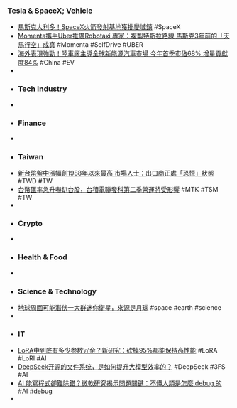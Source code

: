 ### Tesla & SpaceX; Vehicle
- [馬斯克大利多！SpaceX火箭發射基地獲批變城鎮](https://search.app/wWSTm) #SpaceX
- [Momenta攜手Uber推廣Robotaxi 專家：複製特斯拉路線 馬斯克3年前的「天馬行空」成真](https://search.app/iURqY) #Momenta #SelfDrive #UBER
- [海外表現強勁！陸車廠主導全球新能源汽車市場 今年首季市佔68% 增量貢獻度84%](https://search.app/2mruZ) #China #EV
-
- ### Tech Industry
-
- ### Finance
-
- ### Taiwan
- [新台幣盤中漲幅創1988年以來最高 市場人士：出口商正處「恐慌」狀態](https://search.app/S7dbT) #TWD #TW
- [台幣匯率急升嚇趴台股，台積電聯發科第二季營運將受影響](https://search.app/mZpH3) #MTK #TSM #TW
-
- ### Crypto
-
- ### Health & Food
-
- ### Science & Technology
- [地球周圍可能潛伏一大群迷你衛星，來源是月球](https://search.app/No4Ny) #space #earth #science
-
- ### IT
- [LoRA中到底有多少参数冗余？新研究：砍掉95%都能保持高性能](https://www.jiqizhixin.com/articles/2025-05-02-3) #LoRA #LoRI #AI
- [DeepSeek开源的文件系统，是如何提升大模型效率的？](https://www.jiqizhixin.com/articles/2025-05-05-3) #DeepSeek #3FS #AI
- [AI 能寫程式卻難除錯？微軟研究揭示問題關鍵：不懂人類是怎麼 debug 的](https://search.app/QHHUx) #AI #debug
-
